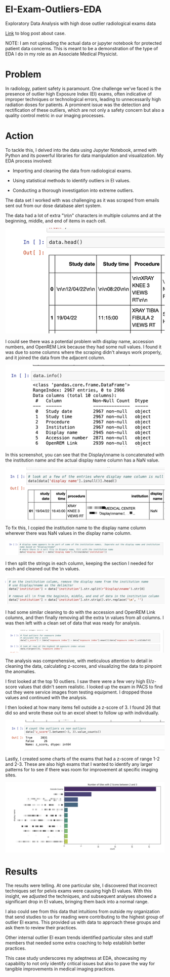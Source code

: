 # EI-Exam-Outliers-EDA

Exploratory Data Analysis with high dose outlier radiological exams data

[Link](https://pixelhero.com/exposure-index-outliers/) to blog post about case.

NOTE: I am not uploading the actual data or jupyter notebook for protected patient data concerns. This is meant to be a demonstration of the type of EDA I do in my role as an Associate Medical Physicist.

# Problem

In radiology, patient safety is paramount. One challenge we've faced is the presence of outlier high Exposure Index (EI) exams, often indicative of improper techniques or technological errors, leading to unnecessarily high radiation doses for patients. A prominent issue was the detection and rectification of these outliers, which are not only a safety concern but also a quality control metric in our imaging processes.

# Action

To tackle this, I delved into the data using Jupyter Notebook, armed with Python and its powerful libraries for data manipulation and visualization. My EDA process involved:

- Importing and cleaning the data from radiological exams.

- Using statistical methods to identify outliers in EI values.

- Conducting a thorough investigation into extreme outliers.

The data set I worked with was challenging as it was scraped from emails sent out from our dose database alert system.

The data had a lot of extra "\n\n" characters in multiple columns and at the beginning, middle, and end of items in each cell.

![1](https://github.com/metaphysika/EI-Exam-Outliers-EDA/blob/main/images/1.png)

I could see there was a potential problem with display name, accession numbers, and OpenREM Link because they had some null values. I found it was due to some columns where the scraping didn't always work properly, and it joined the data from the adjacent column. 

![2](https://github.com/metaphysika/EI-Exam-Outliers-EDA/blob/main/images/2.png)

In this screenshot, you can see that the Display\nname is concatenated with the institution name and the actual display name column has a NaN value.

![3](https://github.com/metaphysika/EI-Exam-Outliers-EDA/blob/main/images/3.png)

To fix this, I copied the institution name to the display name column wherever there was NaN values in the display name column.

![4](https://github.com/metaphysika/EI-Exam-Outliers-EDA/blob/main/images/4.png)

I then split the strings in each column, keeping the section I needed for each and cleaned out the \n values.

![5](https://github.com/metaphysika/EI-Exam-Outliers-EDA/blob/main/images/5.png)

I had some similar cleaning to do with the accession and OpenREM Link columns, and then finally removing all the extra \n values from all columns. I was then left with a clean set of data that was ready for analysis.

![6](https://github.com/metaphysika/EI-Exam-Outliers-EDA/blob/main/images/6.png)

The analysis was comprehensive, with meticulous attention to detail in cleaning the data, calculating z-scores, and visualizing the data to pinpoint the anomalies.

I first looked at the top 10 outliers. I saw there were a few very high EI/z-score values that didn't seem realistic. I looked up the exam in PACS to find out they were service images from testing equipment. I dropped those values and continued with the analysis.

I then looked at how many items fell outside a z-score of 3. I found 26 that did so and wrote these out to an excel sheet to follow up with individually. 

![7](https://github.com/metaphysika/EI-Exam-Outliers-EDA/blob/main/images/7.png)

Lastly, I created some charts of the exams that had a z-score of range 1-2 and 2-3. These are also high exams that I wanted to identify any larger patterns for to see if there was room for improvement at specific imaging sites.

![8](https://github.com/metaphysika/EI-Exam-Outliers-EDA/blob/main/images/8.png)

# Results

The results were telling. At one particular site, I discovered that incorrect techniques set for pelvis exams were causing high EI values. With this insight, we adjusted the techniques, and subsequent analyses showed a significant drop in EI values, bringing them back into a normal range.

I also could see from this data that intuitions from outside my organization that send studies to us for reading were contributing to the highest group of outlier EI exams. This provided us with data to approach these groups and ask them to review their practices.

Other internal outlier EI exam trends identified particular sites and staff members that needed some extra coaching to help establish better practices.

This case study underscores my adeptness at EDA, showcasing my capability to not only identify critical issues but also to pave the way for tangible improvements in medical imaging practices.

